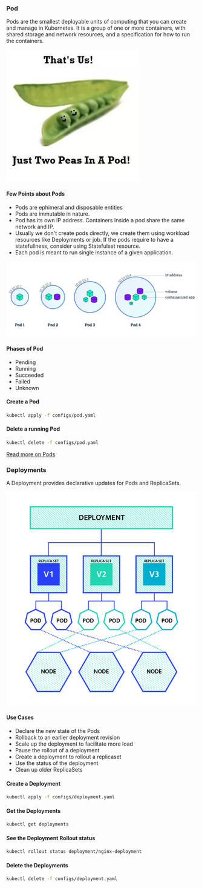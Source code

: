 ### Pod

Pods are the smallest deployable units of computing that you can create and manage in Kubernetes.
It is a group of one or more containers, with shared storage and network resources, and a specification for how to run the containers.

![Pod](../images/pea.png)

#### Few Points about Pods
- Pods are ephimeral and disposable entities
- Pods are immutable in nature. 
- Pod has its own IP address. Containers Inside a pod share the same network and IP. 
- Usually we don't create pods directly, we create them using workload resources like Deployments or job. If the pods require to have a statefullness, consider using Statefulset resource.
- Each pod is meant to run single instance of a given application.

![Pod](../images/pod.png)

#### Phases of Pod
- Pending
- Running
- Succeeded
- Failed
- Unknown

#### Create a Pod
```bash
kubectl apply -f configs/pod.yaml
```

#### Delete a running Pod
```bash
kubectl delete -f configs/pod.yaml
```

[Read more on Pods](https://kubernetes.io/docs/concepts/workloads/pods/)

### Deployments

A Deployment provides declarative updates for Pods and ReplicaSets.

![Pod](../images/deployment.png)

#### Use Cases
- Declare the new state of the Pods
- Rollback to an earlier deployment revision
- Scale up the deployment to facilitate more load
- Pause the rollout of a deployment
- Create a deployment to rollout a replicaset
- Use the status of the deployment
- Clean up older ReplicaSets

#### Create a Deployment
```bash
kubectl apply -f configs/deployment.yaml
```

#### Get the Deployments
```bash
kubectl get deployments
```

#### See the Deployment Rollout status
```bash
kubectl rollout status deployment/nginx-deployment
```

#### Delete the Deployments
```bash
kubectl delete -f configs/deployment.yaml
```
